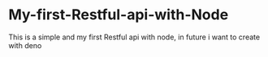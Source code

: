 # My-first-Restful-api-with-Node
This is a simple and my first Restful api with node, in future i want to create with deno 
